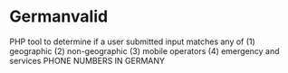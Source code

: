 # Germanvalid
PHP tool to determine if a user submitted input matches any of (1) geographic (2) non-geographic (3) mobile operators (4) emergency and services PHONE NUMBERS IN GERMANY
